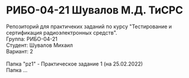# РИБО-04-21 Шувалов М.Д. ТиСРС
Репозиторий для практичеких заданий по курсу "Тестирование и cертификация радиоэлектронных средств". <br />
Группа: РИБО-04-21 <br />
Студент: Шувалов Михаил <br />
Вариант: 2 <br />
<br />
Папка "pz1" - Практическое задание 1 (на 25.02.2022) <br />
Папка ... <br />
